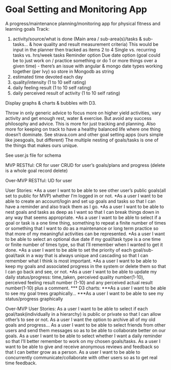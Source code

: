 # Goal Setting and Monitoring App
A progress/maintenance planning/monitoring app for physical fitness and learning goals
Track:
1. activity/source/what is done (Main area / sub-area(s)/tasks & sub-tasks... & how quality and result measurement criteria) This would be input in the planner then tracked as items 2 to 4
	Single vs. recurring tasks vs. hrs/week tasks
	Reminder option
	Due date option (goal could be to just work on / practice something or do 1 or more things over a given time) - there’s an issue with angular & mongo date types working together (per Ivy) so store in Mongodb as string
2. estimated time devoted each day
3. quality/intensity (1 to 10 self rating)
4. daily feeling result (1 to 10 self rating)
5. daily perceived result of activity  (1 to 10 self rating)

Display graphs & charts & bubbles with D3.

Throw in only generic advice to focus more on higher yield activities, vary activity and get enough rest, water & exercise. But avoid any success philosophy and advice. This is more for just tracking and planning. Also more for keeping on track to have a healthy balanced life where one thing doesn’t dominate.
See strava.com and other goal setting apps (ours simple like joesgoals, but different)
The multiple nesting of goals/tasks is one of the things that makes ours unique.

See user.js file for schema


MVP RESTful:
CR for user
CRUD for user’s goals/plans and progress (delete is a whole goal record delete)

Over-MVP RESTful:
UD for user

User Stories:
*As a user I want to be able to see other user’s public goals(all set to public for MVP) whether I’m logged in or not.
*As a user I want to be able to create an account/login and set up goals and tasks so that I can have a reminder and also track them as I go.
*As a user I want to be able to nest goals and tasks as deep as I want so that I can break things down in any way that seems appropriate.
*As a user I want to be able to select if a goal or task is a one time thing, something to repeat a finite number of times or something that I want to do as a maintenance or long term practice so that more of my meaningful activities can be represented.
*As a user I want to be able to select an optional due date if my goal/task type is a one time or finite number of times type, so that I’ll remember when I wanted to get it done.
*As a user I want to be able to set the priority of each goal/sub-goal/task in a way that is always unique and cascading so that I can remember what I think is most important.
*As a user I want to be able to keep my goals and associated progress in the system or delete them so that I can go back and see, or not.
*As a user I want to be able to update my daily status/progress: time_taken, perceived quality number(1-10), perceived feeling result number (1-10) and any perceived actual result number(1-10) plus a comment.
*** D3 charts:
***As a user I want to be able to see my goal trees graphically…
***As a user I want to be able to see my status/progress graphically

Over-MVP User Stories:
As a user I want to be able to select if each goal/task(individually in a hierarchy) is public or private so that I can allow other’s to see or not.
As a user I want the option to archive all of my old goals and progress...
As a user I want to be able to select friends from other users and send them messages so as to be able to collaborate better on our goals.
As a user I want to be able to select whether I want a daily reminder so that I’ll better remember to work on my chosen goals/tasks.
As a user I want to be able to give and receive anonymous reviews and feedback so that I can better grow as a person.
As a user I want to be able to concurrently communicate/collaborate with other users so as to get real time feedback.

